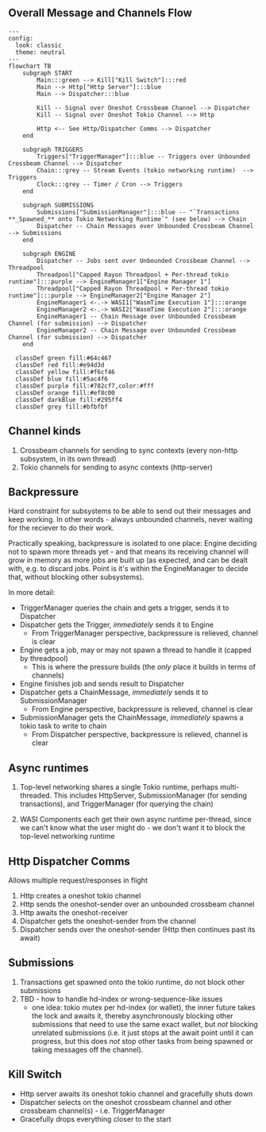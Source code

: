 ## Overall Message and Channels Flow

```mermaid
---
config:
  look: classic
  theme: neutral
---
flowchart TB
    subgraph START
        Main:::green --> Kill["Kill Switch"]:::red
        Main --> Http["Http Server"]:::blue
        Main --> Dispatcher:::blue

        Kill -- Signal over Oneshot Crossbeam Channel --> Dispatcher
        Kill -- Signal over Oneshot Tokio Channel --> Http

        Http <-- See Http/Dispatcher Comms --> Dispatcher
    end

    subgraph TRIGGERS
        Triggers["TriggerManager"]:::blue -- Triggers over Unbounded Crossbeam Channel --> Dispatcher
        Chain:::grey -- Stream Events (tokio networking runtime)  --> Triggers
        Clock:::grey -- Timer / Cron --> Triggers
    end

    subgraph SUBMISSIONS
        Submissions["SubmissionManager"]:::blue -- "`Transactions **_Spawned_** onto Tokio Networking Runtime`" (see below) --> Chain
        Dispatcher -- Chain Messages over Unbounded Crossbeam Channel --> Submissions
    end

    subgraph ENGINE
        Dispatcher -- Jobs sent over Unbounded Crossbeam Channel --> Threadpool
        Threadpool["Capped Rayon Threadpool + Per-thread tokio runtime"]:::purple --> EngineManager1["Engine Manager 1"]
        Threadpool["Capped Rayon Threadpool + Per-thread tokio runtime"]:::purple --> EngineManager2["Engine Manager 2"]
        EngineManager1 <-.-> WASI1["WasmTime Execution 1"]:::orange
        EngineManager2 <-.-> WASI2["WasmTime Execution 2"]:::orange
        EngineManager1 -- Chain Message over Unbounded Crossbeam Channel (for submission) --> Dispatcher
        EngineManager2 -- Chain Message over Unbounded Crossbeam Channel (for submission) --> Dispatcher
    end

  classDef green fill:#64c467
  classDef red fill:#e94d3d
  classDef yellow fill:#f6cf46
  classDef blue fill:#5ac4f6
  classDef purple fill:#782cf7,color:#fff
  classDef orange fill:#ef8c00
  classDef darkBlue fill:#295ff4
  classDef grey fill:#bfbfbf
```

## Channel kinds

1. Crossbeam channels for sending to sync contexts (every non-http subsystem, in its own thread)
2. Tokio channels for sending to async contexts (http-server)

## Backpressure

Hard constraint for subsystems to be able to send out their messages and keep working. In other words - always unbounded channels, never waiting for the reciever to do their work.

Practically speaking, backpressure is isolated to one place: Engine deciding not to spawn more threads yet - and that means its receiving channel will grow in memory as more jobs are built up (as expected, and can be dealt with, e.g. to discard jobs. Point is it's within the EngineManager to decide that, without blocking other subsystems).

In more detail:
- TriggerManager queries the chain and gets a trigger, sends it to Dispatcher
- Dispatcher gets the Trigger, _immediately_ sends it to Engine
    - From TriggerManager perspective, backpressure is relieved, channel is clear
- Engine gets a job, may or may not spawn a thread to handle it (capped by threadpool)
    - This is where the pressure builds (the _only_ place it builds in terms of channels)
- Engine finishes job and sends result to Dispatcher
- Dispatcher gets a ChainMessage, _immediately_ sends it to SubmissionManager
    - From Engine perspective, backpressure is relieved, channel is clear
- SubmissionManager gets the ChainMessage, _immediately_ spawns a tokio task to write to chain
    - From Dispatcher perspective, backpressure is relieved, channel is clear

## Async runtimes

1. Top-level networking shares a single Tokio runtime, perhaps multi-threaded. This includes HttpServer, SubmissionManager (for sending transactions), and TriggerManager (for querying the chain)

2. WASI Components each get their own async runtime per-thread, since we can't know what the user might do - we don't want it to block the top-level networking runtime

## Http Dispatcher Comms

Allows multiple request/responses in flight

1. Http creates a oneshot tokio channel
2. Http sends the oneshot-sender over an unbounded crossbeam channel
3. Http awaits the oneshot-receiver
4. Dispatcher gets the oneshot-sender from the channel
5. Dispatcher sends over the oneshot-sender (Http then continues past its await)

## Submissions

1. Transactions get spawned onto the tokio runtime, do not block other submissions
2. TBD - how to handle hd-index or wrong-sequence-like issues
    - one idea: tokio mutex per hd-index (or wallet), the inner future takes the lock and awaits it, thereby asynchronously blocking other submissions that need to use the same exact wallet, but _not_ blocking unrelated submissions (i.e. it just stops at the await point until it can progress, but this does _not_ stop other tasks from being spawned or taking messages off the channel).

## Kill Switch

* Http server awaits its oneshot tokio channel and gracefully shuts down
* Dispatcher selects on the oneshot crossbeam channel and other crossbeam channel(s) - i.e. TriggerManager
* Gracefully drops everything closer to the start
